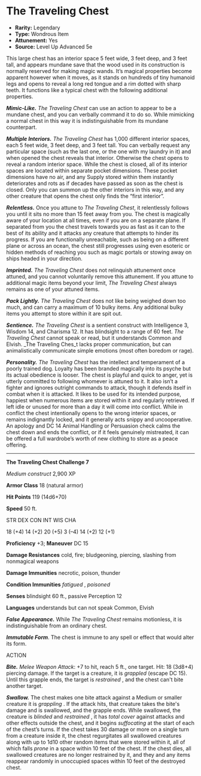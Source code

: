 # The Traveling Chest

- **Rarity:** Legendary
- **Type:** Wondrous Item
- **Attunement:** Yes
- **Source:** Level Up Advanced 5e

This large chest has an interior space 5 feet wide, 3 feet deep, and 3 feet tall, and appears mundane save that the wood used in its construction is normally reserved for making magic wands. It’s magical properties become apparent however when it moves, as it stands on hundreds of tiny humanoid legs and opens to reveal a long red tongue and a rim dotted with sharp teeth. It functions like a typical chest with the following additional properties.

**_Mimic-Like._** _The Traveling Chest_ can use an action to appear to be a mundane chest, and you can verbally command it to do so. While mimicking a normal chest in this way it is indistinguishable from its mundane counterpart.

_**Multiple Interiors.** The Traveling Chest_ has 1,000 different interior spaces, each 5 feet wide, 3 feet deep, and 3 feet tall. You can verbally request any particular space (such as the last one, or the one with my laundry in it) and when opened the chest reveals that interior. Otherwise the chest opens to reveal a random interior space. While the chest is closed, all of its interior spaces are located within separate pocket dimensions. These pocket dimensions have no air, and any Supply stored within them instantly deteriorates and rots as if decades have passed as soon as the chest is closed. Only you can summon up the other interiors in this way, and any other creature that opens the chest only finds the “first interior”.

_**Relentless.**_ Once you attune to _The Traveling Chest_, it relentlessly follows you until it sits no more than 15 feet away from you. The chest is magically aware of your location at all times, even if you are on a separate plane. If separated from you the chest travels towards you as fast as it can to the best of its ability and it attacks any creature that attempts to hinder its progress. If you are functionally unreachable, such as being on a different plane or across an ocean, the chest still progresses using even esoteric or hidden methods of reaching you such as magic portals or stowing away on ships headed in your direction.

_**Imprinted.**_ _The Traveling Chest_ does not relinquish attunement once attuned, and you cannot voluntarily remove this attunement. If you attune to additional magic items beyond your limit, _The Traveling Chest_ always remains as one of your attuned items. 

_**Pack Lightly.** The Traveling Chest_ does not like being weighed down too much, and can carry a maximum of 10 bulky items. Any additional bulky items you attempt to store within it are spit out. 

_**Sentience.** The Traveling Chest_ is a sentient construct with Intelligence 3, Wisdom 14, and Charisma 12\. It has blindsight to a range of 60 feet. _The Traveling Chest_ cannot speak or read, but it understands Common and Elvish. _The Traveling Ches_t lacks proper communication, but can animalistically communicate simple emotions (most often boredom or rage).

_**Personality.**_ _The Traveling Chest_ has the intellect and temperament of a poorly trained dog. Loyalty has been branded magically into its psyche but its actual obedience is looser. The chest is playful and quick to anger, yet is utterly committed to following whomever is attuned to it. It also isn’t a fighter and ignores outright commands to attack, though it defends itself in combat when it is attacked. It likes to be used for its intended purpose, happiest when numerous items are stored within it and regularly retrieved. If left idle or unused for more than a day it will come into conflict. While in conflict the chest intentionally opens to the wrong interior spaces, or remains indignantly locked, and it generally acts snippy and uncooperative. An apology and DC 14 Animal Handling or Persuasion check calms the chest down and ends the conflict, or if it feels genuinely mistreated, it can be offered a full wardrobe’s worth of new clothing to store as a peace offering.

---

**The Traveling Chest Challenge 7**

_Medium construct_ 2,900 XP

**Armor Class** 18 (natural armor)

**Hit Points** 119 (14d6+70)

**Speed** 50 ft.

STR DEX CON INT WIS CHA

18 (+4) 14 (+2) 20 (+5) 3 (–4) 14 (+2) 12 (+1)

**Proficiency** +3; **Maneuver** DC 15

**Damage Resistances** cold, fire; bludgeoning, piercing, slashing from nonmagical weapons

**Damage Immunities** necrotic, poison, thunder

**Condition Immunities** _fatigued_ , _poisoned_ 

**Senses** blindsight 60 ft., passive Perception 12

**Languages** understands but can not speak Common, Elvish

**_False Appearance._** While _The Traveling Chest_ remains motionless, it is indistinguishable from an ordinary chest.

_**Immutable Form**_. The chest is immune to any spell or effect that would alter its form.

ACTION

**_Bite._** _Melee Weapon Attack_: +7 to hit, reach 5 ft., one target. Hit: 18 (3d8+4) piercing damage. If the target is a creature, it is _grappled_  (escape DC 15). Until this grapple ends, the target is _restrained_ , and the chest can't bite another target.

_**Swallow.**_ The chest makes one bite attack against a Medium or smaller creature it is _grappling_ . If the attack hits, that creature takes the bite's damage and is swallowed, and the grapple ends. While swallowed, the creature is _blinded_  and _restrained_ , it has _total cover_  against attacks and other effects outside the chest, and it begins _suffocating_  at the start of each of the chest’s turns. If the chest takes 30 damage or more on a single turn from a creature inside it, the chest regurgitates all swallowed creatures along with up to 1d10 other random items that were stored within it, all of which falls _prone_  in a space within 10 feet of the chest. If the chest dies, all swallowed creatures are no longer restrained by it, and they and any items reappear randomly in unoccupied spaces within 10 feet of the destroyed chest. 
